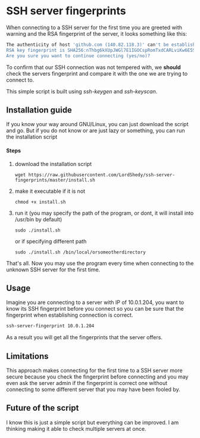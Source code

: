 # SSH server fingerprints
When connecting to a SSH server for the first time you are greeted with warning and the RSA fingerprint of the server, it looks something like this:

```bash
The authenticity of host 'github.com (140.82.118.3)' can't be established.
RSA key fingerprint is SHA256:nThbg6kXUpJWGl7E1IGOCspRomTxdCARLviKw6E5SY8.
Are you sure you want to continue connecting (yes/no)?
```

To confirm that our SSH connection was not tempered with, we **should** check the servers fingerprint and compare it with the one we are trying to connect to. 

This simple script is built using *ssh-keygen* and *ssh-keyscan*.

## Installation guide
If you know your way around GNU/Linux, you can just download the script and go. But if you do not know or are just lazy or something, you can run the installation script
#### Steps
1. download the installation script

    `wget https://raw.githubusercontent.com/LordShedy/ssh-server-fingerprints/master/install.sh`
2. make it executable if it is not

     `chmod +x install.sh`
3. run it (you may specify the path of the program, or dont, it will install into /usr/bin by default)

     `sudo ./install.sh`
  
     or if specifying different path 
  
     `sudo ./install.sh /bin/local/orsomeotherdirectory`

That's all. Now you may use the program every time when connecting to the unknown SSH server for the first time. 

## Usage
Imagine you are connecting to a server with IP of 10.0.1.204, you want to know its SSH fingerprint before you connect so you can be sure that the fingerprint when establishing connection is correct.

```bash
ssh-server-fingerprint 10.0.1.204
```

As a result you will get all the fingerprints that the server offers.

## Limitations
This approach makes connecting for the first time to a SSH server more secure because you check the fingerprint before connecting and you may even ask the server admin if the fingerprint is correct one without connecting to some different server that you may have been fooled by.

## Future of the script
I know this is just a simple script but everything can be improved. I am thinking making it able to check multiple servers at once.
